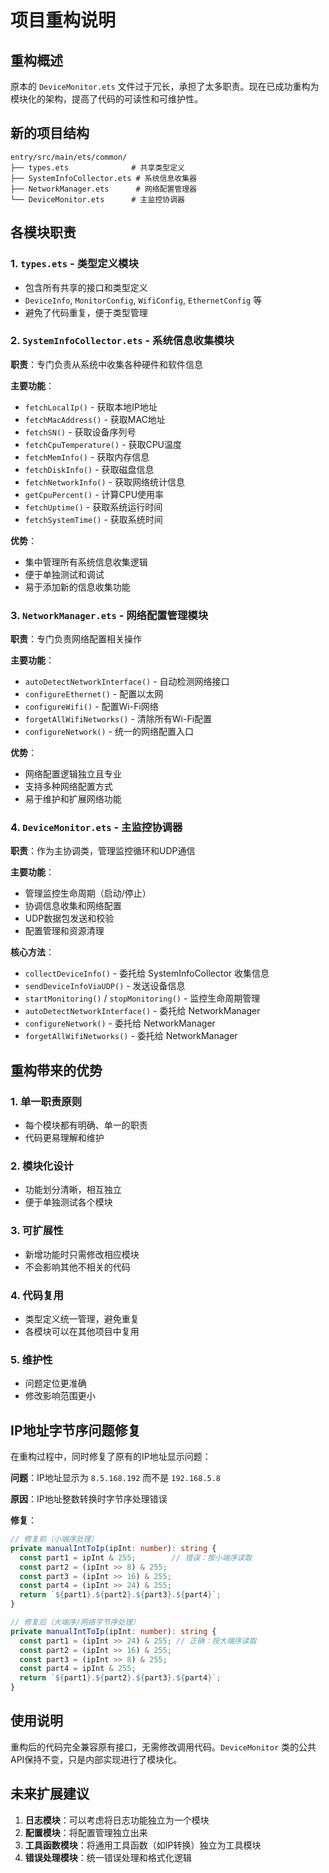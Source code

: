 # 项目重构说明

## 重构概述

原本的 `DeviceMonitor.ets` 文件过于冗长，承担了太多职责。现在已成功重构为模块化的架构，提高了代码的可读性和可维护性。

## 新的项目结构

```
entry/src/main/ets/common/
├── types.ets              # 共享类型定义
├── SystemInfoCollector.ets # 系统信息收集器
├── NetworkManager.ets      # 网络配置管理器
└── DeviceMonitor.ets      # 主监控协调器
```

## 各模块职责

### 1. `types.ets` - 类型定义模块
- 包含所有共享的接口和类型定义
- `DeviceInfo`, `MonitorConfig`, `WifiConfig`, `EthernetConfig` 等
- 避免了代码重复，便于类型管理

### 2. `SystemInfoCollector.ets` - 系统信息收集模块
**职责**：专门负责从系统中收集各种硬件和软件信息

**主要功能**：
- `fetchLocalIp()` - 获取本地IP地址
- `fetchMacAddress()` - 获取MAC地址
- `fetchSN()` - 获取设备序列号
- `fetchCpuTemperature()` - 获取CPU温度
- `fetchMemInfo()` - 获取内存信息
- `fetchDiskInfo()` - 获取磁盘信息
- `fetchNetworkInfo()` - 获取网络统计信息
- `getCpuPercent()` - 计算CPU使用率
- `fetchUptime()` - 获取系统运行时间
- `fetchSystemTime()` - 获取系统时间

**优势**：
- 集中管理所有系统信息收集逻辑
- 便于单独测试和调试
- 易于添加新的信息收集功能

### 3. `NetworkManager.ets` - 网络配置管理模块
**职责**：专门负责网络配置相关操作

**主要功能**：
- `autoDetectNetworkInterface()` - 自动检测网络接口
- `configureEthernet()` - 配置以太网
- `configureWifi()` - 配置Wi-Fi网络
- `forgetAllWifiNetworks()` - 清除所有Wi-Fi配置
- `configureNetwork()` - 统一的网络配置入口

**优势**：
- 网络配置逻辑独立且专业
- 支持多种网络配置方式
- 易于维护和扩展网络功能

### 4. `DeviceMonitor.ets` - 主监控协调器
**职责**：作为主协调类，管理监控循环和UDP通信

**主要功能**：
- 管理监控生命周期（启动/停止）
- 协调信息收集和网络配置
- UDP数据包发送和校验
- 配置管理和资源清理

**核心方法**：
- `collectDeviceInfo()` - 委托给 SystemInfoCollector 收集信息
- `sendDeviceInfoViaUDP()` - 发送设备信息
- `startMonitoring()` / `stopMonitoring()` - 监控生命周期管理
- `autoDetectNetworkInterface()` - 委托给 NetworkManager
- `configureNetwork()` - 委托给 NetworkManager
- `forgetAllWifiNetworks()` - 委托给 NetworkManager

## 重构带来的优势

### 1. **单一职责原则**
- 每个模块都有明确、单一的职责
- 代码更易理解和维护

### 2. **模块化设计**
- 功能划分清晰，相互独立
- 便于单独测试各个模块

### 3. **可扩展性**
- 新增功能时只需修改相应模块
- 不会影响其他不相关的代码

### 4. **代码复用**
- 类型定义统一管理，避免重复
- 各模块可以在其他项目中复用

### 5. **维护性**
- 问题定位更准确
- 修改影响范围更小

## IP地址字节序问题修复

在重构过程中，同时修复了原有的IP地址显示问题：

**问题**：IP地址显示为 `8.5.168.192` 而不是 `192.168.5.8`

**原因**：IP地址整数转换时字节序处理错误

**修复**：
```typescript
// 修复前（小端序处理）
private manualIntToIp(ipInt: number): string {
  const part1 = ipInt & 255;        // 错误：按小端序读取
  const part2 = (ipInt >> 8) & 255;
  const part3 = (ipInt >> 16) & 255;
  const part4 = (ipInt >> 24) & 255;
  return `${part1}.${part2}.${part3}.${part4}`;
}

// 修复后（大端序/网络字节序处理）
private manualIntToIp(ipInt: number): string {
  const part1 = (ipInt >> 24) & 255; // 正确：按大端序读取
  const part2 = (ipInt >> 16) & 255;
  const part3 = (ipInt >> 8) & 255;
  const part4 = ipInt & 255;
  return `${part1}.${part2}.${part3}.${part4}`;
}
```

## 使用说明

重构后的代码完全兼容原有接口，无需修改调用代码。`DeviceMonitor` 类的公共API保持不变，只是内部实现进行了模块化。

## 未来扩展建议

1. **日志模块**：可以考虑将日志功能独立为一个模块
2. **配置模块**：将配置管理独立出来
3. **工具函数模块**：将通用工具函数（如IP转换）独立为工具模块
4. **错误处理模块**：统一错误处理和格式化逻辑
